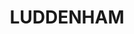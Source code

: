 ---
lastmod: '2025-04-06T06:05:20+00:00'
latitude: -33.871341
layout: suburb
longitude: 150.671487
postcode: '2745'
state: NSW
title: LUDDENHAM
url: /nsw/luddenham/
---